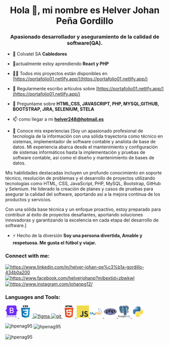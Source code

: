 <h1 align="center">Hola 👋, mi nombre es Helver Johan Peña Gordillo</h1>
<h3 align="center">Apasionado desarrollador y aseguramiento de la calidad de software(QA).</h3>

- 🔭 Colvatel SA **Cabledores**

- 🌱actualmente estoy aprendiendo **React y PHP**

- 👨‍💻 Todos mis proyectos están disponibles en [https://portafolio01.netlify.app/](https://portafolio01.netlify.app/)

- 📝 Regularmente escribo artículos sobre [https://portafolio01.netlify.app/](https://portafolio01.netlify.app/)

- 💬 Preguntame sobre **HTML,CSS, JAVASCRIPT, PHP, MYSQL,GITHUB, BOOTSTRAP, JIRA, SELENIUM, STELA**

- 📫 como llegar a mi **helver248@hotmail.es**

- 📄 Conoce mis experiencias [Soy un apasionado profesional de tecnología de la información con una sólida trayectoria como técnico en sistemas, implementador de software contable y analista de base de datos. Mi experiencia abarca desde el mantenimiento y configuración de sistemas informáticos hasta la implementación y pruebas de software contable, así como el diseño y mantenimiento de bases de datos.

Mis habilidades destacadas incluyen un profundo conocimiento en soporte técnico, resolución de problemas y el desarrollo de proyectos utilizando tecnologías como HTML, CSS, JavaScript, PHP, MySQL, Bootstrap, GitHub y Selenium. He liderado la creación de planes y casos de pruebas para asegurar la calidad del software, aportando así a la mejora continua de los productos y servicios.

Con una sólida base técnica y un enfoque proactivo, estoy preparado para contribuir al éxito de proyectos desafiantes, aportando soluciones innovadoras y garantizando la excelencia en cada etapa del desarrollo de software.]

- ⚡ Hecho de la diversión **Soy una persona divertida, Amable y respetuosa. Me gusta el fútbol y viajar.**

<h3 align="left">Connect with me:</h3>
<p align="left">
<a href="https://linkedin.com/in/https://www.linkedin.com/in/helver-johan-pe%c3%b1a-gordillo-434b0a200" target="blank"><img align="center" src="https://raw.githubusercontent.com/rahuldkjain/github-profile-readme-generator/master/src/images/icons/Social/linked-in-alt.svg" alt="https://www.linkedin.com/in/helver-johan-pe%c3%b1a-gordillo-434b0a200" height="30" width="40" /></a>
<a href="https://fb.com/https://www.facebook.com/helverjohanp?mibextid=zbwkwl" target="blank"><img align="center" src="https://raw.githubusercontent.com/rahuldkjain/github-profile-readme-generator/master/src/images/icons/Social/facebook.svg" alt="https://www.facebook.com/helverjohanp?mibextid=zbwkwl" height="30" width="40" /></a>
<a href="https://instagram.com/https://www.instagram.com/johanpg12/" target="blank"><img align="center" src="https://raw.githubusercontent.com/rahuldkjain/github-profile-readme-generator/master/src/images/icons/Social/instagram.svg" alt="https://www.instagram.com/johanpg12/" height="30" width="40" /></a>
</p>

<h3 align="left">Languages and Tools:</h3>
<p align="left"> <a href="https://getbootstrap.com" target="_blank" rel="noreferrer"> <img src="https://raw.githubusercontent.com/devicons/devicon/master/icons/bootstrap/bootstrap-plain-wordmark.svg" alt="bootstrap" width="40" height="40"/> </a> <a href="https://www.w3schools.com/css/" target="_blank" rel="noreferrer"> <img src="https://raw.githubusercontent.com/devicons/devicon/master/icons/css3/css3-original-wordmark.svg" alt="css3" width="40" height="40"/> </a> <a href="https://www.figma.com/" target="_blank" rel="noreferrer"> <img src="https://www.vectorlogo.zone/logos/figma/figma-icon.svg" alt="figma" width="40" height="40"/> </a> <a href="https://git-scm.com/" target="_blank" rel="noreferrer"> <img src="https://www.vectorlogo.zone/logos/git-scm/git-scm-icon.svg" alt="git" width="40" height="40"/> </a> <a href="https://www.w3.org/html/" target="_blank" rel="noreferrer"> <img src="https://raw.githubusercontent.com/devicons/devicon/master/icons/html5/html5-original-wordmark.svg" alt="html5" width="40" height="40"/> </a> <a href="https://developer.mozilla.org/en-US/docs/Web/JavaScript" target="_blank" rel="noreferrer"> <img src="https://raw.githubusercontent.com/devicons/devicon/master/icons/javascript/javascript-original.svg" alt="javascript" width="40" height="40"/> </a> <a href="https://www.mysql.com/" target="_blank" rel="noreferrer"> <img src="https://raw.githubusercontent.com/devicons/devicon/master/icons/mysql/mysql-original-wordmark.svg" alt="mysql" width="40" height="40"/> </a> <a href="https://www.php.net" target="_blank" rel="noreferrer"> <img src="https://raw.githubusercontent.com/devicons/devicon/master/icons/php/php-original.svg" alt="php" width="40" height="40"/> </a> <a href="https://www.postgresql.org" target="_blank" rel="noreferrer"> <img src="https://raw.githubusercontent.com/devicons/devicon/master/icons/postgresql/postgresql-original-wordmark.svg" alt="postgresql" width="40" height="40"/> </a> <a href="https://www.python.org" target="_blank" rel="noreferrer"> <img src="https://raw.githubusercontent.com/devicons/devicon/master/icons/python/python-original.svg" alt="python" width="40" height="40"/> </a> </p>

<p><img align="left" src="https://github-readme-stats.vercel.app/api/top-langs?username=jhpenag95&show_icons=true&locale=en&layout=compact" alt="jhpenag95" /></p>

<p>&nbsp;<img align="center" src="https://github-readme-stats.vercel.app/api?username=jhpenag95&show_icons=true&locale=en" alt="jhpenag95" /></p>

<p><img align="center" src="https://github-readme-streak-stats.herokuapp.com/?user=jhpenag95&" alt="jhpenag95" /></p>
